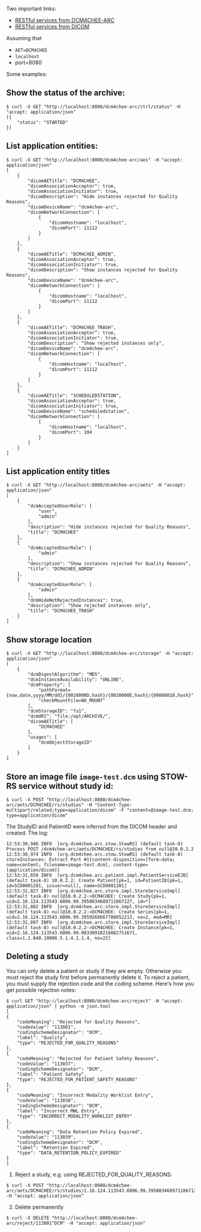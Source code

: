 Two important links:

* [RESTful services from DCM4CHEE-ARC](http://petstore.swagger.io/index.html?url=https://raw.githubusercontent.com/dcm4che/dcm4chee-arc-light/master/dcm4chee-arc-ui2/src/swagger/swagger.json)
* [RESTful services from DICOM](http://petstore.swagger.io/index.html?url=https://raw.githubusercontent.com/dcm4che/dcm4chee-arc-light/master/dcm4chee-arc-ui2/src/swagger/swagger-dicom.json)

Assuming that
* `AET=DCM4CHEE`
* `localhost`
* port=8080

Some examples:

## Show the status of the archive:
```
$ curl -X GET "http://localhost:8080/dcm4chee-arc/ctrl/status" -H "accept: application/json"
[{
    "status": "STARTED"
}]
```

## List application entities:
```
$ curl -X GET "http://localhost:8080/dcm4chee-arc/aes" -H "accept: application/json"
[
    {
        "dicomAETitle": "DCM4CHEE",
        "dicomAssociationAcceptor": true,
        "dicomAssociationInitiator": true,
        "dicomDescription": "Hide instances rejected for Quality Reasons",
        "dicomDeviceName": "dcm4chee-arc",
        "dicomNetworkConnection": [
            {
                "dicomHostname": "localhost",
                "dicomPort": 11112
            }
        ]
    },
    {
        "dicomAETitle": "DCM4CHEE_ADMIN",
        "dicomAssociationAcceptor": true,
        "dicomAssociationInitiator": true,
        "dicomDescription": "Show instances rejected for Quality Reasons",
        "dicomDeviceName": "dcm4chee-arc",
        "dicomNetworkConnection": [
            {
                "dicomHostname": "localhost",
                "dicomPort": 11112
            }
        ]
    },
    {
        "dicomAETitle": "DCM4CHEE_TRASH",
        "dicomAssociationAcceptor": true,
        "dicomAssociationInitiator": true,
        "dicomDescription": "Show rejected instances only",
        "dicomDeviceName": "dcm4chee-arc",
        "dicomNetworkConnection": [
            {
                "dicomHostname": "localhost",
                "dicomPort": 11112
            }
        ]
    },
    {
        "dicomAETitle": "SCHEDULEDSTATION",
        "dicomAssociationAcceptor": true,
        "dicomAssociationInitiator": true,
        "dicomDeviceName": "scheduledstation",
        "dicomNetworkConnection": [
            {
                "dicomHostname": "localhost",
                "dicomPort": 104
            }
        ]
    }
]
```

## List application entity titles
```
$ curl -X GET "http://localhost:8080/dcm4chee-arc/aets" -H "accept: application/json"
[
    {
        "dcmAcceptedUserRole": [
            "user",
            "admin"
        ],
        "description": "Hide instances rejected for Quality Reasons",
        "title": "DCM4CHEE"
    },
    {
        "dcmAcceptedUserRole": [
            "admin"
        ],
        "description": "Show instances rejected for Quality Reasons",
        "title": "DCM4CHEE_ADMIN"
    },
    {
        "dcmAcceptedUserRole": [
            "admin"
        ],
        "dcmHideNotRejectedInstances": true,
        "description": "Show rejected instances only",
        "title": "DCM4CHEE_TRASH"
    }
]
```

## Show storage location
```
$ curl -X GET "http://localhost:8080/dcm4chee-arc/storage" -H "accept: application/json"
[
    {
        "dcmDigestAlgorithm": "MD5",
        "dcmInstanceAvailability": "ONLINE",
        "dcmProperty": [
            "pathFormat={now,date,yyyy/MM/dd}/{0020000D,hash}/{0020000E,hash}/{00080018,hash}",
            "checkMountFile=NO_MOUNT"
        ],
        "dcmStorageID": "fs1",
        "dcmURI": "file:/opt/ARCHIVE/",
        "dicomAETitle": [
            "DCM4CHEE"
        ],
        "usages": [
            "dcmObjectStorageID"
        ]
    }
]
```

## Store an image file `image-test.dcm` using STOW-RS service without study id:
```
$ curl -X POST "http://localhost:8080/dcm4chee-arc/aets/DCM4CHEE/rs/studies" -H "Content-Type: multipart/related;type=application/dicom" -F "content=@image-test.dcm; type=application/dicom"
```

The StudyID and PatientID were inferred from the DICOM header and created. The log:
```
12:53:30,946 INFO  [org.dcm4chee.arc.stow.StowRS] (default task-8) Process POST /dcm4chee-arc/aets/DCM4CHEE/rs/studies from null@10.0.2.2
12:53:30,974 INFO  [org.dcm4chee.arc.stow.StowRS] (default task-8) storeInstances: Extract Part #1{content-disposition=[form-data; name=content; filename=image-test.dcm], content-type=[application/dicom]}
12:53:31,650 INFO  [org.dcm4chee.arc.patient.impl.PatientServiceEJB] (default task-8) 10.0.2.2: Create Patient[pk=1, id=PatientID[pk=1, id=SCD0001201, issuer=null], name=SCD0001201]
12:53:31,827 INFO  [org.dcm4chee.arc.store.impl.StoreServiceImpl] (default task-8) null@10.0.2.2->DCM4CHEE: Create Study[pk=1, uid=2.16.124.113543.6006.99.3958034689711867127, id=*]
12:53:31,882 INFO  [org.dcm4chee.arc.store.impl.StoreServiceImpl] (default task-8) null@10.0.2.2->DCM4CHEE: Create Series[pk=1, uid=2.16.124.113543.6006.99.3959268667708052213, no=2, mod=MR]
12:53:31,897 INFO  [org.dcm4chee.arc.store.impl.StoreServiceImpl] (default task-8) null@10.0.2.2->DCM4CHEE: Create Instance[pk=1, uid=2.16.124.113543.6006.99.08330918210882751671, class=1.2.840.10008.5.1.4.1.1.4, no=22]
```

## Deleting a study

You can only delete a patient or study if they are empty. Otherwise you must reject the study first before permanently delete it. To reject a patient, you must supply the rejection code and the coding scheme. Here's how you get possible rejection notes:
```
$ curl GET "http://localhost:8080/dcm4chee-arc/reject" -H "accept: application/json" | python -m json.tool
[
{
    "codeMeaning": "Rejected for Quality Reasons",
    "codeValue": "113001",
    "codingSchemeDesignator": "DCM",
    "label": "Quality",
    "type": "REJECTED_FOR_QUALITY_REASONS"
},
{
    "codeMeaning": "Rejected for Patient Safety Reasons",
    "codeValue": "113037",
    "codingSchemeDesignator": "DCM",
    "label": "Patient Safety",
    "type": "REJECTED_FOR_PATIENT_SAFETY_REASONS"
},
{
    "codeMeaning": "Incorrect Modality Worklist Entry",
    "codeValue": "113038",
    "codingSchemeDesignator": "DCM",
    "label": "Incorrect MWL Entry",
    "type": "INCORRECT_MODALITY_WORKLIST_ENTRY"
},
{
    "codeMeaning": "Data Retention Policy Expired",
    "codeValue": "113039",
    "codingSchemeDesignator": "DCM",
    "label": "Retention Expired",
    "type": "DATA_RETENTION_POLICY_EXPIRED"
}
]
```

1. Reject a study, e.g. using REJECTED_FOR_QUALITY_REASONS:
  ```
  $ curl -X POST "http://localhost:8080/dcm4chee-arc/aets/DCM4CHEE/rs/studies/2.16.124.113543.6006.99.3958034689711867127/reject/113001^DCM" -H "accept: application/json"
  ```

2. Delete permanently
  ```
  $ curl -X DELETE "http://localhost:8080/dcm4chee-arc/reject/113001^DCM" -H "accept: application/json"
  ```
